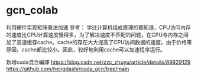 # gcn_colab
利用硬件实现矩阵乘法加速
參考：
学过计算机组成原理的都知道，CPU访问内存的速度比CPU计算速度慢得多，为了解决速度不匹配的问题，在CPU与内存之间加了高速缓存cache。cache的存在大大提高了CPU访问数据的速度。由于价格等原因，cache都比较小。因此，较好地利用cache可以加速程序运行。

新增cuda混合編譯
https://blog.csdn.net/zzc_zhuyu/article/details/89929129
https://github.com/hengdashi/cuda_gcn/tree/main
